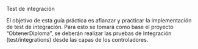 Test de integración

El objetivo de esta guía práctica es afianzar y practicar la implementación de test de integración. Para esto se tomará como base el proyecto “ObtenerDiploma”, se deberán realizar las pruebas de Integración (test/integrations) desde las capas de los controladores.
